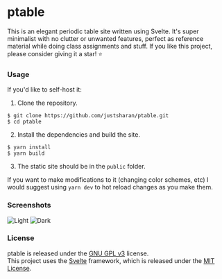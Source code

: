 # ptable

This is an elegant periodic table site written using Svelte. It's super minimalist with no clutter or unwanted features, perfect as reference material while doing class assignments and stuff. If you like this project, please consider giving it a star! ⭐️

### Usage

If you'd like to self-host it:

1. Clone the repository.
```
$ git clone https://github.com/justsharan/ptable.git
$ cd ptable
```
2. Install the dependencies and build the site.
```
$ yarn install
$ yarn build
```
3. The static site should be in the `public` folder.

If you want to make modifications to it (changing color schemes, etc) I would suggest using `yarn dev` to hot reload changes as you make them.

### Screenshots
![Light](screenshots/light.png)
![Dark](screenshots/dark.png)

### License
ptable is released under the [GNU GPL v3](./LICENSE) license.  
This project uses the [Svelte](https://svelte.dev/) framework, which is released under the [MIT License](https://github.com/sveltejs/svelte/blob/master/LICENSE.md).
